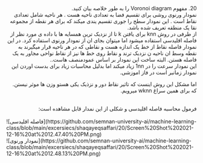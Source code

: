 <div dir="rtl">
20. مفهوم Voronoi diagram را به طور خلاصه بیان کنید.
<br/> 
نمودار ورنوی روشی برای تقسیم فضا به تعدادی ناحیه هست . هر ناحیه شامل تعدادی نقاط است . این نمودار سطح را جوری تقسیم یندی میکند که برای هر نقطه از مجموعه نقا  یک منطقه تعریف شده باشد.
<br/> 
از طرفی در روش knn برای یافتن k تا از نزدیک ترین همسایه ها با داده ی مورد نظر از فاصله اقلیدسی استفاده میشود اما میتوان بجای ان از نمودار ورنوی استفاده کرد.  
در این نمودار فاصله نقاط از خط یک اندازه هست  و نقاطی که در هر ناحیه قرار میگیرند به نقطه وسط ان ناحیه ن نزدیک ترند و نقاط روی خط ها نیز از نقاط نواحی مجاور به یک فاصله هستن. البته ساخت این نمودار بر اساس عمودمنصف هاست..
<br/> 
این نمودار سرعت را در 1nn زیاد میکند اما بدلیل محاسبات زیاد برای بدست اوردن این نمودار زمانبر است در فاز اموزشی.

اما مشکل این روش اینست که تاثیر نقاط دور و نزذیک یکی هستو وزن ها موثر نیستن. که برای همین سراغ wknn میرویم.

<br/> 
فرمول محاسبه فاصله اقلیدسی و شکلی از این نمدار قابل مشاهده است:
</div>
<br/> 
![فاصله اقلیدسی](https://github.com/semnan-university-ai/machine-learning-class/blob/main/excersiecs/shaqayeqsaffari/20/Screen%20Shot%202021-12-16%20at%2012.47.40%20PM.png)
<br/> 
![نمودار ورنوی](https://github.com/semnan-university-ai/machine-learning-class/blob/main/excersiecs/shaqayeqsaffari/20/Screen%20Shot%202021-12-16%20at%2012.48.13%20PM.png)

